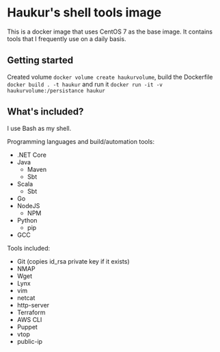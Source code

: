 # Haukur's shell tools image

This is a docker image that uses CentOS 7 as the base image. It contains tools that I frequently use on a daily basis.

## Getting started

Created volume ``docker volume create haukurvolume``, build the Dockerfile ``docker build . -t haukur`` and run it ``docker run -it -v haukurvolume:/persistance haukur``

## What's included?

I use Bash as my shell.


Programming languages and build/automation tools:
* .NET Core
* Java
  * Maven
  * Sbt
* Scala
  * Sbt
* Go
* NodeJS
  * NPM
* Python
  * pip
* GCC

Tools included:
* Git (copies id_rsa private key if it exists)
* NMAP
* Wget
* Lynx
* vim
* netcat
* http-server
* Terraform
* AWS CLI
* Puppet
* vtop
* public-ip
